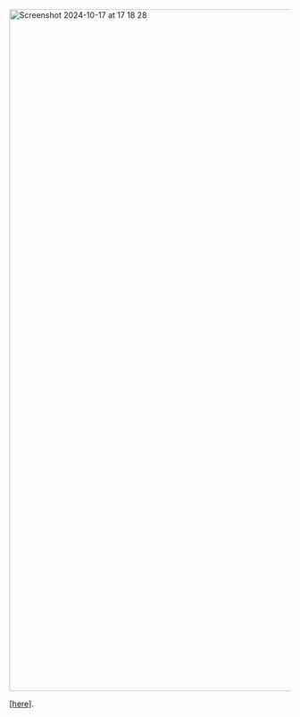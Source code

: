 
<img width="1222" alt="Screenshot 2024-10-17 at 17 18 28" src="https://github.com/user-attachments/assets/03232be7-fcbd-4182-b9d4-ebd223e871f9">

[[here]](https://github.com/ManuelMebrat/TELCO_CHURNING/blob/32c0d52c67b66dcfaa3a06e309dca746a5ec65dc/Churn_Files/HR_attrition.pbix).
